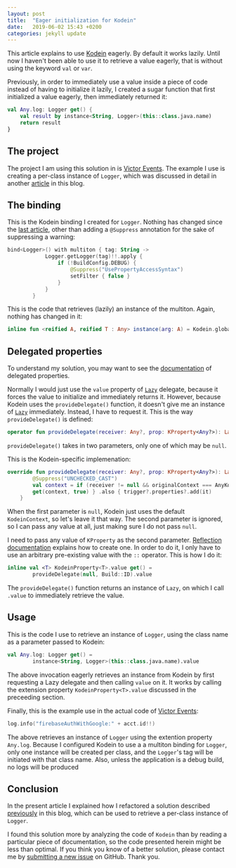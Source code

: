 ```yaml
---
layout: post
title:  "Eager initialization for Kodein"
date:   2019-06-02 15:43 +0200
categories: jekyll update
---
```

This article explains  to use [Kodein] eagerly. By default it works lazily. Until now I haven't been able to use it to retrieve a value eagerly, that is without using the keyword `val` or `var`.

Previously, in order to immediately use a value inside a piece of code instead of having to initialize it lazily, I created a sugar function that first initialized a value eagerly, then immediately returned it:

```kotlin
val Any.log: Logger get() {
    val result by instance<String, Logger>(this::class.java.name)
    return result
}
```

## The project

The project I am using this solution in is [Victor Events][victor-events]. The example I use is creating a per-class instance of `Logger`, which was discussed in detail in another [article][logging] in this blog.

## The binding

This is the Kodein binding I created for `Logger`. Nothing has changed since the [last article][logging], other than adding a `@Suppress` annotation for the sake of suppressing a warning:

```kotlin
bind<Logger>() with multiton { tag: String ->
            Logger.getLogger(tag)!!.apply {
                if (!BuildConfig.DEBUG) {
                    @Suppress("UsePropertyAccessSyntax")
                    setFilter { false }
                }
            }
        }
```

This is the code that retrieves (lazily) an instance of the multiton. Again, nothing has changed in it:

```kotlin
inline fun <reified A, reified T : Any> instance(arg: A) = Kodein.global.instance<A, T>(arg = arg)
```

## Delegated properties

To understand my solution, you may want to see the [documentation][delegated-properties] of delegated properties.

Normally I would just use the `value` property of [`Lazy`][lazy] delegate, because it forces the value to initialize and immediately returns it. However, because Kodein uses the `provideDelegate()` function, it doesn't give me an instance of [`Lazy`][lazy] immediately. Instead, I have to request it. This is the way `provideDelegate()` is defined:

```kotlin
operator fun provideDelegate(receiver: Any?, prop: KProperty<Any?>): Lazy<V>
```

`provideDelegate()` takes in two parameters, only one of which may be `null`.

This is the Kodein-specific implemenation:

```kotlin
override fun provideDelegate(receiver: Any?, prop: KProperty<Any?>): Lazy<V> = lazy {
        @Suppress("UNCHECKED_CAST")
        val context = if (receiver != null && originalContext === AnyKodeinContext) KodeinContext(TTOf(receiver) as TypeToken<in Any>, receiver) else originalContext
        get(context, true) } .also { trigger?.properties?.add(it)
    }
```

When the first parameter is `null`, Kodein just uses the default `KodeinContext`, so let's leave it that way. The second parameter is ignored, so I can pass any value at all, just making sure I do not pass `null`.

I need to pass any value of `KProperty` as the second parameter. [Reflection documentation][reflection] explains how to create one. In order to do it, I only have to use an arbitrary pre-existing value with the `::` operator. This is how I do it:

```kotlin
inline val <T> KodeinProperty<T>.value get() =
        provideDelegate(null, Build::ID).value
```

The `provideDelegate()` function returns an instance of `Lazy`, on which I call `.value` to immediately retrieve the value.

## Usage

This is the code I use to retrieve an instance of `Logger`, using the class name as a parameter passed to Kodein:


```kotlin
val Any.log: Logger get() =
        instance<String, Logger>(this::class.java.name).value
```

The above invocation eagerly retrieves an instance from Kodein by first requesting a Lazy delegate and then calling `value` on it. It works by calling the extension property `KodeinProperty<T>.value` discussed in the preceeding section.

Finally, this is the example use in the actual code of [Victor Events][victor-events]:

```kotlin
log.info("firebaseAuthWithGoogle:" + acct.id!!)
```

The above retrieves an instance of `Logger` using the extention property `Any.log`. Because I configured Kodein to use a a multiton binding for `Logger`, only one instance will be created per class, and the `Logger`'s tag will be initiated with that class name. Also, unless the application is a debug build, no logs will be produced 

## Conclusion

In the present article I explained how I refactored a solution described [previously][logging] in this blog, which can be used to retrieve a per-class instance of `Logger`.

I found this solution more by analyzing the code of `Kodein` than by reading a particular piece of documentation, so the code presented herein might be less than optimal. If you think you know of a better solution, please contact me by [submitting a new issue][issues] on GitHub. Thank you.

[kodein]: https://kodein.org/Kodein-DI/?6.2/core
[victor-events]: https://github.com/syrop/Victor-Events
[logging]: https://syrop.github.io/jekyll/update/2018/12/30/logging.html
[delegated-properties]: https://kotlinlang.org/docs/reference/delegated-properties.html
[lazy]: https://kotlinlang.org/api/latest/jvm/stdlib/kotlin/-lazy/index.html
[reflection]: https://kotlinlang.org/docs/reference/reflection.html
[issues]: https://github.com/syrop/syrop.github.io/issues
